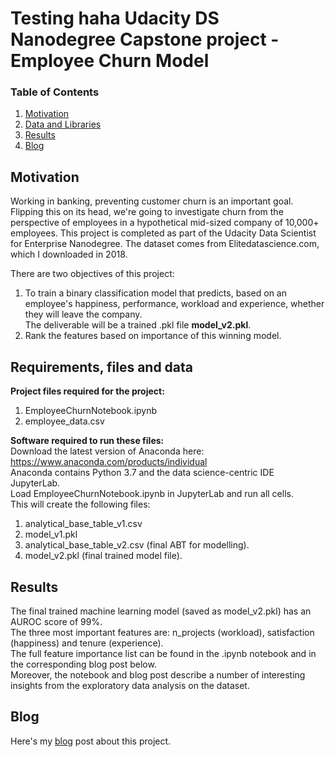 # Testing haha Udacity DS Nanodegree Capstone project - Employee Churn Model

### Table of Contents

1. [Motivation](#motivation)
2. [Data and Libraries](#requirements)
3. [Results](#results)
4. [Blog](#blog)

## Motivation <a name="libraries"></a>

Working in banking, preventing customer churn is an important goal. Flipping this on its head, we're going to investigate churn from the perspective of employees in a hypothetical mid-sized company of 10,000+ employees. This project is completed as part of the Udacity Data Scientist for Enterprise Nanodegree. The dataset comes from Elitedatascience.com, which I downloaded in 2018.

There are two objectives of this project:
1. To train a binary classification model that predicts, based on an employee's happiness, performance, workload and experience, whether they will leave the company.<br>
The deliverable will be a trained .pkl file **model_v2.pkl**.
2. Rank the features based on importance of this winning model.

## Requirements, files and data <a name="requirements"></a>

**Project files required for the project:**
1) EmployeeChurnNotebook.ipynb
2) employee_data.csv

**Software required to run these files:**<br>
Download the latest version of Anaconda here: https://www.anaconda.com/products/individual<br>
Anaconda contains Python 3.7 and the data science-centric IDE JupyterLab.<br>
Load EmployeeChurnNotebook.ipynb in JupyterLab and run all cells.<br>
This will create the following files:
1) analytical_base_table_v1.csv
2) model_v1.pkl
3) analytical_base_table_v2.csv (final ABT for modelling).
4) model_v2.pkl (final trained model file).

## Results <a name="results"></a>

The final trained machine learning model (saved as model_v2.pkl) has an AUROC score of 99%.<br>
The three most important features are: n_projects (workload), satisfaction (happiness) and tenure (experience).<br> 
The full feature importance list can be found in the .ipynb notebook and in the corresponding blog post below.<br>
Moreover, the notebook and blog post describe a number of interesting insights from the exploratory data analysis on the dataset.

## Blog <a name="blog"></a>
Here's my [blog](https://col-jung.medium.com/udacity-data-scientist-nanodegree-capstone-df92cc2ec60 "blog") post about this project.